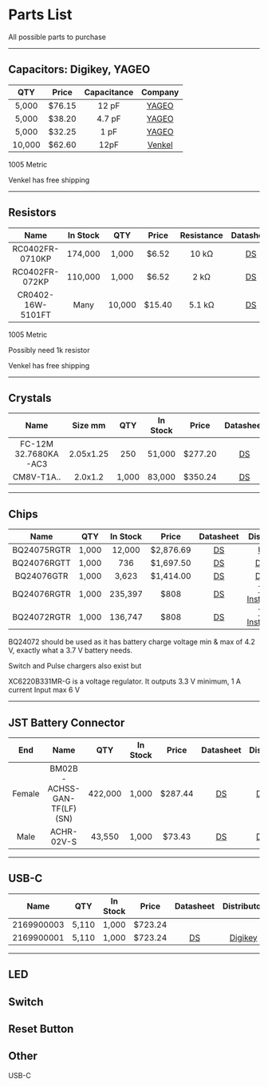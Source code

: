 # Parts List

All possible parts to purchase

---

## Capacitors: Digikey, YAGEO
|  QTY   | Price  | Capacitance |                                         Company                                         |
| :----: | :----: | :---------: | :-------------------------------------------------------------------------------------: |
| 5,000  | $76.15 |    12 pF    |   [YAGEO](https://www.digikey.com/en/products/detail/yageo/CC0402FRNPO9BN120/5195050)   |
| 5,000  | $38.20 |   4.7 pF    |   [YAGEO](https://www.digikey.com/en/products/detail/yageo/CC0402BRNPO9BN4R7/5195033)   |
| 5,000  | $32.25 |    1 pF     |   [YAGEO](https://www.digikey.com/en/products/detail/yageo/CC0402BRNPO9BN1R0/5883183)   |
| 10,000 | $62.60 |    12pF     | [Venkel](https://www.digikey.com/en/products/detail/venkel/C0402C0G500-120FNP/12332097) |

1005 Metric

Venkel has free shipping

---

## Resistors
|       Name        | In Stock |  QTY   | Price  | Resistance |                                               Datasheet                                               |                                                                                Company |
| :---------------: | :------: | :----: | :----: | :--------: | :---------------------------------------------------------------------------------------------------: | -------------------------------------------------------------------------------------: |
|  RC0402FR-0710KP  | 174,000  | 1,000  | $6.52  |   10 kΩ    | [DS](https://www.yageo.com/upload/media/product/productsearch/datasheet/rchip/PYu-RC_51_RoHS_P_2.pdf) |      [YAGEO](https://www.digikey.com/en/products/detail/yageo/RC0402FR-0710KP/4935264) |
|  RC0402FR-072KP   | 110,000  | 1,000  | $6.52  |    2 kΩ    | [DS](https://www.yageo.com/upload/media/product/productsearch/datasheet/rchip/PYu-RC_51_RoHS_P_2.pdf) |       [YAGEO](https://www.digikey.com/en/products/detail/yageo/RC0402FR-072KP/4935276) |
| CR0402-16W-5101FT |   Many   | 10,000 | $15.40 |   5.1 kΩ   |                [DS](https://page.venkel.com/hubfs/Resources/Datasheets/CR-Series.pdf)                 | [Venkel](https://www.digikey.com/en/products/detail/venkel/CR0402-16W-5101FT/12327266) |

1005 Metric

Possibly need 1k resistor

Venkel has free shipping

---

## Crystals

|         Name         |  Size mm  |  QTY  | In Stock |  Price  |                                        Datasheet                                         |                                                    Distributor                                                     |
| :------------------: | :-------: | :---: | :------: | :-----: | :--------------------------------------------------------------------------------------: | :----------------------------------------------------------------------------------------------------------------: |
| FC-12M 32.7680KA-AC3 | 2.05x1.25 |  250  |  51,000  | $277.20 |       [DS](https://support.epson.biz/td/api/doc_check.php?dl=brief_FC-12D&lang=en)       |              [Digikey](https://www.digikey.com/en/products/detail/epson/FC-12M-32.7680KA-AC3/5259892)              |
|      CM8V-T1A..      |  2.0x1.2  | 1,000 |  83,000  | $350.24 | [DS](https://www.microcrystal.com/fileadmin/Media/Products/32kHz/Datasheet/CM8V-T1A.pdf) | [Digikey](https://www.digikey.com/en/products/detail/micro-crystal-ag/CM8V-T1A-32.768KHZ-9PF-20PPM-TA-QC/10500166) |

---

## Chips

|    Name     |  QTY  | In Stock |   Price   |                                                         Datasheet                                                          |                                         Distributor                                         |
| :---------: | :---: | :------: | :-------: | :------------------------------------------------------------------------------------------------------------------------: | :-----------------------------------------------------------------------------------------: |
| BQ24075RGTR | 1,000 |  12,000  | $2,876.69 |                 [DS](https://pdf.utmel.com/r/datasheets/texasinstruments-bq24075rgtr-datasheets-3513.pdf)                  |      [Utmel](https://www.utmel.com/productdetail/texasinstruments-bq24075rgtr-9878457)      |
| BQ24076RGTT | 1,000 |   736    | $1,697.50 | [DS](https://www.ti.com/general/docs/suppproductinfo.tsp?distId=10&gotoUrl=https%3A%2F%2Fwww.ti.com%2Flit%2Fgpn%2Fbq24076) | [Digikey](https://www.digikey.com/en/products/detail/texas-instruments/BQ24076RGTT/7915907) |
| BQ24076GTR  | 1,000 |  3,623   | $1,414.00 | [DS](https://www.ti.com/general/docs/suppproductinfo.tsp?distId=10&gotoUrl=https%3A%2F%2Fwww.ti.com%2Flit%2Fgpn%2Fbq24076) | [Digikey](https://www.digikey.com/en/products/detail/texas-instruments/BQ24076RGTR/8105808) |
| BQ24076RGTR | 1,000 | 235,397  |   $808    |                                 [DS](https://www.ti.com/document-viewer/BQ24076/datasheet)                                 |          [Texas Instruments](https://www.ti.com/product/BQ24076?login-check=true)           |
| BQ24072RGTR | 1,000 | 136,747  |   $808    |                                          [DS](https://www.ti.com/lit/gpn/BQ24072)                                          |      [Texas Instruments](https://www.ti.com/product/BQ24072/part-details/BQ24072RGTR)       |

BQ24072 should be used as it has battery charge voltage min & max of 4.2 V,
exactly what a 3.7 V battery needs.

Switch and Pulse chargers also exist but 


XC6220B331MR-G is a voltage regulator.
It outputs 3.3 V minimum, 1 A current
Input max 6 V

---

## JST Battery Connector

|  End   |            Name            |   QTY   | In Stock |  Price  |                                             Datasheet                                             |                                                 Distributor                                                  |
| :----: | :------------------------: | :-----: | :------: | :-----: | :-----------------------------------------------------------------------------------------------: | :----------------------------------------------------------------------------------------------------------: |
| Female | BM02B-ACHSS-GAN-TF(LF)(SN) | 422,000 |  1,000   | $287.44 | [DS](https://media.digikey.com/pdf/Data%20Sheets/JST%20PDFs/ACH_1.2Pitch_DisconnectableCrimp.pdf) | [Digikey](https://www.digikey.com/en/products/detail/jst-sales-america-inc/BM02B-ACHSS-GAN-TF-LF-SN/1647788) |
|  Male  |         ACHR-02V-S         | 43,550  |  1,000   | $73.43  |                      [DS](https://www.jst-mfg.com/product/pdf/eng/eACH.pdf)                       |        [Digikey](https://www.digikey.com/en/products/detail/jst-sales-america-inc/ACHR-02V-S/1647783)        |

---

## USB-C

|    Name    |  QTY  | In Stock |  Price  |                                       Datasheet                                       |                                                   Distributor                                                   |
| :--------: | :---: | :------: | :-----: | :-----------------------------------------------------------------------------------: | :-------------------------------------------------------------------------------------------------------------: |
| 2169900003 | 5,110 |  1,000   | $723.24 | |  |
| 2169900001 | 5,110 |  1,000   | $723.24 | [DS](https://www.molex.com/webdocs/datasheets/pdf/en-us/2169900001_IO_CONNECTORS.pdf) | [Digikey](https://www.digikey.com/en/products/detail/molex/2169900001/13913743?s=N4IgTCBcDa4IwDYCcSAM7VxAXQL5A) |

---

## LED


## Switch


## Reset Button

## 


## Other

USB-C
